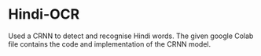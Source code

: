 # Hindi-OCR
Used a CRNN to detect and recognise Hindi words.
The given google Colab file contains the code and implementation of the CRNN model.
